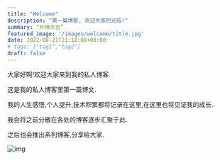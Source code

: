 ```yaml
---
title: "Welcome"
description: "第一篇博客, 欢迎大家的光临!"
summary: “开博大吉”
featured_image: '/images/welcome/title.jpg'
date: 2022-08-21T21:18:08+08:00
# tags: ["tag1","tag2"]
draft: false
---
```


大家好啊!欢迎大家来到我的私人博客.

这是我的私人博客里第一篇博文.

我的人生感悟,个人提升,技术积累都将记录在这里,在这里也将见证我的成长.

我会将之前分散在各处的博客逐步汇聚于此.

之后也会推出系列博客,分享给大家.

![img](/images/welcome/img.png)
